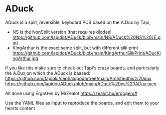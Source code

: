 # ADuck

ADuck is a split, reversible, keyboard PCB based on the A.Dux by Tapi,
- NS is the NonSplit version (that requires diodes)
 https://github.com/lapidot/ADuck/blob/main/NS/ADuck%20NS%20LE.png
- KingArthur is the exact same split, but with different silk print
 https://github.com/lapidot/ADuck/blob/main/KingArthurSilkPrint/ADucKingArthur.jpg

If you like this make sure to check out Tapi's crazy boards, and particularly the A.Dux on which the ADuck is baased:
https://github.com/tapioki/cephalopoda/tree/main/Architeuthis%20dux
https://github.com/lapidot/ADuck/blob/main/ADuck%20vs%20ADux.jpeg


All done using ErgoGen by MrZealot
https://zealot.hu/ergogen/#

Use the YAML files as input to reproduce the boards, and edit them to your hearts content
